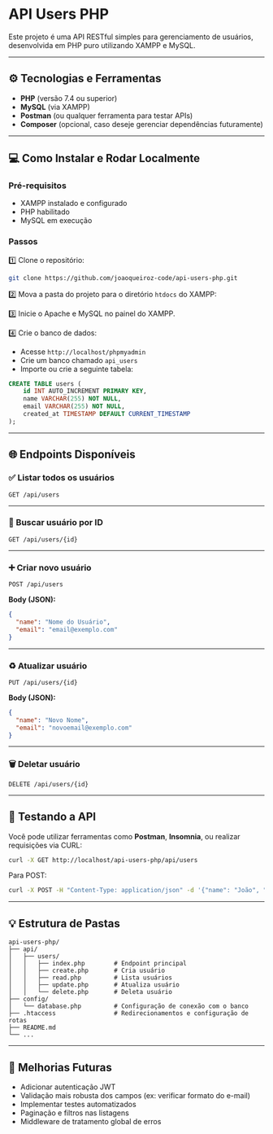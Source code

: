 # API Users PHP

Este projeto é uma API RESTful simples para gerenciamento de usuários, desenvolvida em PHP puro utilizando XAMPP e MySQL.

---

## ⚙️ Tecnologias e Ferramentas

- **PHP** (versão 7.4 ou superior)
- **MySQL** (via XAMPP)
- **Postman** (ou qualquer ferramenta para testar APIs)
- **Composer** (opcional, caso deseje gerenciar dependências futuramente)

---

## 💻 Como Instalar e Rodar Localmente

### Pré-requisitos

- XAMPP instalado e configurado
- PHP habilitado
- MySQL em execução

### Passos

1️⃣ Clone o repositório:

```bash
git clone https://github.com/joaoqueiroz-code/api-users-php.git
```

2️⃣ Mova a pasta do projeto para o diretório `htdocs` do XAMPP:

3️⃣ Inicie o Apache e MySQL no painel do XAMPP.

4️⃣ Crie o banco de dados:

- Acesse `http://localhost/phpmyadmin`
- Crie um banco chamado `api_users`
- Importe ou crie a seguinte tabela:

```sql
CREATE TABLE users (
    id INT AUTO_INCREMENT PRIMARY KEY,
    name VARCHAR(255) NOT NULL,
    email VARCHAR(255) NOT NULL,
    created_at TIMESTAMP DEFAULT CURRENT_TIMESTAMP
);
```

---

## 🌐 Endpoints Disponíveis

### ✅ Listar todos os usuários

```
GET /api/users
```

---

### 🔎 Buscar usuário por ID

```
GET /api/users/{id}
```

---

### ➕ Criar novo usuário

```
POST /api/users
```

**Body (JSON):**

```json
{
  "name": "Nome do Usuário",
  "email": "email@exemplo.com"
}
```

---

### ♻️ Atualizar usuário

```
PUT /api/users/{id}
```

**Body (JSON):**

```json
{
  "name": "Novo Nome",
  "email": "novoemail@exemplo.com"
}
```

---

### 🗑️ Deletar usuário

```
DELETE /api/users/{id}
```

---

## 🧪 Testando a API

Você pode utilizar ferramentas como **Postman**, **Insomnia**, ou realizar requisições via CURL:

```bash
curl -X GET http://localhost/api-users-php/api/users
```

Para POST:

```bash
curl -X POST -H "Content-Type: application/json" -d '{"name": "João", "email": "joao@email.com"}' http://localhost/api-users-php/api/users
```

---

## 💡 Estrutura de Pastas

```
api-users-php/
├── api/
│   ├── users/
│   │   ├── index.php        # Endpoint principal
│   │   ├── create.php       # Cria usuário
│   │   ├── read.php         # Lista usuários
│   │   ├── update.php       # Atualiza usuário
│   │   └── delete.php       # Deleta usuário
├── config/
│   └── database.php         # Configuração de conexão com o banco
├── .htaccess                # Redirecionamentos e configuração de rotas
├── README.md
└── ...
```

---

## 📌 Melhorias Futuras

- Adicionar autenticação JWT
- Validação mais robusta dos campos (ex: verificar formato do e-mail)
- Implementar testes automatizados
- Paginação e filtros nas listagens
- Middleware de tratamento global de erros
